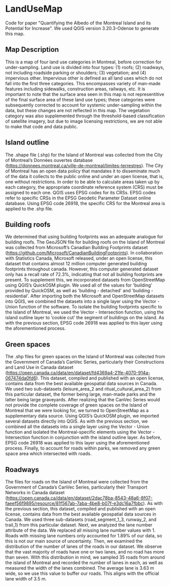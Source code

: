 # LandUseMap
Code for paper "Quantifying the Albedo of the Montreal Island and its Potential for Increase". We used QGIS version 3.20.3-Odense to generate this map.
## Map Description
This is a map of four land use categories in Montreal, before correction for under-sampling. Land use is divided into four types: (1) roofs; (2) roadways, not including roadside parking or shoulders; (3) vegetation; and (4) impervious other. Impervious other is defined as all land uses which do not fall into the first three categories. This encompasses variety of man-made features including sidewalks, construction areas, railways, etc. It is important to note that the surface area seen in this map is not representitive of the final surface area of these land use types; these categories were subsequently corrected to account for systemic under-sampling within the data, but these changes are not reflected in this map. The vegetation category was also supplemented through the threshold-based classification of satellite imagery, but due to image licensing restrictions, we are not able to make that code and data public. 
## Island outline
The .shape file (.shp) for the Island of Montreal was collected from the City of Montreal’s Données ouvertes database (https://donnees.montreal.ca/ville-de-montreal/limites-terrestres). The City of Montreal has an open data policy that mandates it to disseminate much of the data it collects to the public online and under an open license, that is, one without restrictions.
In order to be able to calculate areas taken up by each category, the appropriate coordinate reference system (CRS) must be assigned to each one. QGIS uses EPSG codes for its CRSs. EPSG codes refer to specific CRSs in the EPSG Geodetic Parameter Dataset online database. Using EPSG code 26918, the specific CRS for the Montreal area is applied to the .shp file.
## Building roofs
We determined that using building footprints was an adequate analogue for building roofs. The GeoJSON file for building roofs on the Island of Montreal was collected from Microsoft’s Canadian Building Footprints dataset (https://github.com/Microsoft/CanadianBuildingFootprints). In collaboration with Statistics Canada, Microsoft released, under an open license, this dataset that contains almost 12 million computer generated building footprints throughout canada. However, this computer generated dataset only has a recall rate of 72.3%, indicating that not all building footprints are present.
To supplement this, we incorporated datasets from OpenStreetMap using QGIS’s QuickOSM plugin. We used all of the values for 'building' provided by QuickOSM, as well as 'building - detached' and 'building - residential'.
After importing both the Microsoft and OpenStreetMap datasets into QGIS, we combined the datasets into a single layer using the Vector - Union function of the software. To isolate the building footprints specific to the Island of Montreal, we used the Vector - Intersection function, using the island outline layer to ‘cookie cut’ the segment of buildings on the island.
As with the previous section, EPSG code 26918 was applied to this layer using the aforementioned process.
## Green spaces
The .shp files for green spaces on the Island of Montreal was collected from the Government of Canada’s CanVec Series, particularly their Constructions and Land Use in Canada dataset (https://open.canada.ca/data/en/dataset/fd4369a4-21fe-4070-914a-067474da0fd6). This dataset, compiled and published with an open license, contains data from the best available geospatial data sources in Canada. We used two sub-datasets (leisure_area_2 and ritual_cultural_area_2) from this particular dataset, the former being large, man-made parks and the latter being large graveyards. 
After realizing that the CanVec Series would not provide the complete coverage of green spaces on the Island of Montreal that we were looking for, we turned to OpenStreetMap as a supplementary data source. Using QGIS’s QuickOSM plugin, we imported several datasets directly into QGIS. As with the previous section, we combined all the datasets into a single layer using the Vector - Union function and isolated the Montreal-specific elements using the Vector - Intersection function in conjunction with the island outline layer. As before, EPSG code 26918 was applied to this layer using the aforementioned process. Finally, to account for roads within parks, we removed any green space area which intersected with roads.
## Roadways
The files for roads on the Island of Montreal were collected from the Government of Canada’s CanVec Series, particularly their Transport Networks in Canada dataset (https://open.canada.ca/data/en/dataset/2dac78ba-8543-48a6-8f07-faeef56f9895/resource/81f567ab-7aba-4be8-b07f-e3dc16a7fbbc). As with the previous section, this dataset, compiled and published with an open license, contains data from the best available geospatial data sources in Canada. We used three sub-datasets (road_segment_1_3, runway_2, and trail_1) from this particular dataset. Next, we analyzed the lane number attribute of the data. We replaced all missing lane number values with 1. Roads with missing lane numbers only accounted for 1.89% of our data, so this is not our main source of uncertainty. Then, we examined the distribution of the number of lanes of the roads in our dataset. 
We observe that the vast majority of roads have one or two lanes, and no road has more than seven. With this distribution in mind, we sampled 35 roads from around the island of Montreal and recorded the number of lanes in each, as well as measured the width of the lanes combined. 
The average lane is 3.63 m wide, so we use this value to buffer our roads. This aligns with the official lane width of 3.5 m. 
